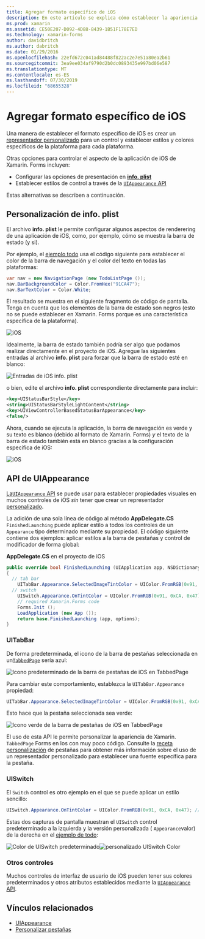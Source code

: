 ```yaml
---
title: Agregar formato específico de iOS
description: En este artículo se explica cómo establecer la apariencia específica de iOS sin usar un representador personalizado de Xamarin. Forms.
ms.prod: xamarin
ms.assetid: CE50E207-D092-4D88-8439-1B51F178E7ED
ms.technology: xamarin-forms
author: davidbritch
ms.author: dabritch
ms.date: 01/29/2016
ms.openlocfilehash: 22efd672c041ad84488f822ac2e7e51a80ea2b61
ms.sourcegitcommit: 3ea9ee034af9790d2b0dc0893435e997bd06e587
ms.translationtype: MT
ms.contentlocale: es-ES
ms.lasthandoff: 07/30/2019
ms.locfileid: "68655328"
---
```

# <a name="adding-ios-specific-formatting"></a>Agregar formato específico de iOS

Una manera de establecer el formato específico de iOS es crear un [representador personalizado](~/xamarin-forms/app-fundamentals/custom-renderer/index.md) para un control y establecer estilos y colores específicos de la plataforma para cada plataforma.

Otras opciones para controlar el aspecto de la aplicación de iOS de Xamarin. Forms incluyen:

* Configurar las opciones de presentación en [ **info. plist**](#info-plist)
* Establecer estilos de control a través de la [ `UIAppearance` API](#uiappearance)

Estas alternativas se describen a continuación.

<a name="info-plist"/>

## <a name="customizing-infoplist"></a>Personalización de info. plist

El archivo **info. plist** le permite configurar algunos aspectos de renderering de una aplicación de iOS, como, por ejemplo, cómo se muestra la barra de estado (y si).

Por ejemplo, el [ejemplo todo](https://docs.microsoft.com/samples/xamarin/xamarin-forms-samples/todo) usa el código siguiente para establecer el color de la barra de navegación y el color del texto en todas las plataformas:

```csharp
var nav = new NavigationPage (new TodoListPage ());
nav.BarBackgroundColor = Color.FromHex("91CA47");
nav.BarTextColor = Color.White;
```

El resultado se muestra en el siguiente fragmento de código de pantalla. Tenga en cuenta que los elementos de la barra de estado son negros (esto no se puede establecer en Xamarin. Forms porque es una característica específica de la plataforma).

![](theme-images/status-default-sml.png "iOS")

Idealmente, la barra de estado también podría ser algo que podamos realizar directamente en el proyecto de iOS. Agregue las siguientes entradas al archivo **info. plist** para forzar que la barra de estado esté en blanco:

![](theme-images/info-plist.png "Entradas de iOS info. plist")

o bien, edite el archivo **info. plist** correspondiente directamente para incluir:

```xml
<key>UIStatusBarStyle</key>
<string>UIStatusBarStyleLightContent</string>
<key>UIViewControllerBasedStatusBarAppearance</key>
<false/>
```

Ahora, cuando se ejecuta la aplicación, la barra de navegación es verde y su texto es blanco (debido al formato de Xamarin. Forms) *y* el texto de la barra de estado también está en blanco gracias a la configuración específica de iOS:

![](theme-images/status-white-sml.png "iOS")

<a name="uiappearance"/>

## <a name="uiappearance-api"></a>API de UIAppearance

[ La`UIAppearance` API](~/ios/user-interface/ios-ui/introduction-to-the-appearance-api.md) se puede usar para establecer propiedades visuales en muchos controles de iOS *sin* tener que crear un representador [personalizado](~/xamarin-forms/app-fundamentals/custom-renderer/index.md).

La adición de una sola línea de código al método **AppDelegate.CS** `FinishedLaunching` puede aplicar estilo a todos los controles de un `Appearance` tipo determinado mediante su propiedad. El código siguiente contiene dos ejemplos: aplicar estilos a la barra de pestañas y control de modificador de forma global:

**AppDelegate.CS** en el proyecto de iOS

```csharp
public override bool FinishedLaunching (UIApplication app, NSDictionary options)
{
  // tab bar
    UITabBar.Appearance.SelectedImageTintColor = UIColor.FromRGB(0x91, 0xCA, 0x47); // green
  // switch
    UISwitch.Appearance.OnTintColor = UIColor.FromRGB(0x91, 0xCA, 0x47); // green
    // required Xamarin.Forms code
    Forms.Init ();
    LoadApplication (new App ());
    return base.FinishedLaunching (app, options);
}
```

### <a name="uitabbar"></a>UITabBar

De forma predeterminada, el icono de la barra de pestañas seleccionada en un[`TabbedPage`](~/xamarin-forms/app-fundamentals/navigation/tabbed-page.md)
sería azul:

![](theme-images/tabbar-default.png "Icono predeterminado de la barra de pestañas de iOS en TabbedPage")

Para cambiar este comportamiento, establezca la `UITabBar.Appearance` propiedad:

```csharp
UITabBar.Appearance.SelectedImageTintColor = UIColor.FromRGB(0x91, 0xCA, 0x47); // green
```

Esto hace que la pestaña seleccionada sea verde:

![](theme-images/tabbar-custom.png "Icono verde de la barra de pestañas de iOS en TabbedPage")

El uso de esta API le permite personalizar la apariencia de Xamarin. `TabbedPage` Forms en Ios con muy poco código. Consulte la [receta personalización](https://github.com/xamarin/recipes/tree/master/Recipes/xamarin-forms/iOS/customize-tabs) de pestañas para obtener más información sobre el uso de un representador personalizado para establecer una fuente específica para la pestaña.

### <a name="uiswitch"></a>UISwitch

El `Switch` control es otro ejemplo en el que se puede aplicar un estilo sencillo:

```csharp
UISwitch.Appearance.OnTintColor = UIColor.FromRGB(0x91, 0xCA, 0x47); // green
```

Estas dos capturas de pantalla muestran el `UISwitch` control predeterminado a la izquierda y la versión personalizada ( `Appearance`valor) de la derecha en el [ejemplo de todo](https://docs.microsoft.com/samples/xamarin/xamarin-forms-samples/todo):

![](theme-images/switch-default.png "Color de UISwitch predeterminado")![](theme-images/switch-custom.png "personalizado UISwitch Color")

### <a name="other-controls"></a>Otros controles

Muchos controles de interfaz de usuario de iOS pueden tener sus colores predeterminados y otros atributos establecidos mediante la [ `UIAppearance` API](~/ios/user-interface/ios-ui/introduction-to-the-appearance-api.md).



## <a name="related-links"></a>Vínculos relacionados

- [UIAppearance](~/ios/user-interface/ios-ui/introduction-to-the-appearance-api.md)
- [Personalizar pestañas](https://github.com/xamarin/recipes/tree/master/Recipes/xamarin-forms/iOS/customize-tabs)
